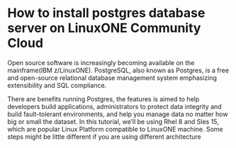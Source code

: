 # How to install postgres database server on LinuxONE Community Cloud
Open source software is increasingly becoming available on the mainframe(IBM z/LinuxONE). PostgreSQL, also known as Postgres, is a free and open-source relational database management system emphasizing extensibility and SQL compliance. 

There are benefits running Postgres, the features is aimed to help developers build applications, administrators to protect data integrity and build fault-tolerant environments, and help you manage data no matter how big or small the dataset.
In this tutorial, we’ll be using Rhel 8 and Sles 15, which are popular Linux Platform compatible to LinuxONE machine. Some steps might be little different if you are using different architecture
